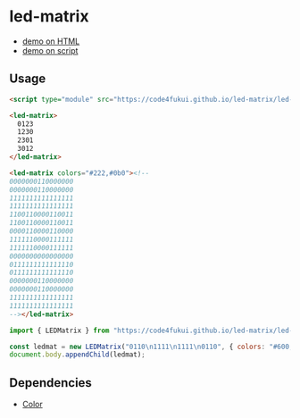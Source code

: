 # led-matrix

- [demo on HTML](https://code4fukui.github.io/led-matrix/)
- [demo on script](https://code4fukui.github.io/led-matrix/script.html)

## Usage

```html
<script type="module" src="https://code4fukui.github.io/led-matrix/led-matrix.js"></script>

<led-matrix>
  0123
  1230
  2301
  3012
</led-matrix>

<led-matrix colors="#222,#0b0"><!--
0000000110000000
0000000110000000
1111111111111111
1111111111111111
1100110000110011
1100110000110011
0000110000110000
1111110000111111
1111110000111111
0000000000000000
0111111111111110
0111111111111110
0000000110000000
0000000110000000
1111111111111111
1111111111111111
--></led-matrix>
```

```JavaScript
import { LEDMatrix } from "https://code4fukui.github.io/led-matrix/led-matrix.js";

const ledmat = new LEDMatrix("0110\n1111\n1111\n0110", { colors: "#600,#d00" });
document.body.appendChild(ledmat);
```

## Dependencies

- [Color](https://github.com/code4fukui/Color/)
